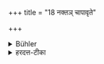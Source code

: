 +++
title = "18 नक्तञ् चापावृते"

+++

<details><summary>Bühler</summary>

18. Nor at night with open doors,
</details>

<details><summary>हरदत्त-टीका</summary>

## सूत्रम्
नक्तं चापावृते ॥
## टिप्पनी
+++(पूर्वसूत्रे व्याख्यातम् ।)+++
</details>
